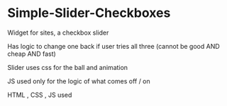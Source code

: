 # Simple-Slider-Checkboxes

Widget for sites, a checkbox slider

Has logic to change one back if user tries all three (cannot be good AND cheap AND fast)

Slider uses css for the ball and animation

JS used only for the logic of what comes off / on

HTML , CSS , JS used
